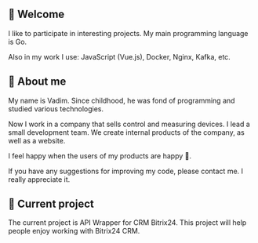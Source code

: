 ## :wave: Welcome
I like to participate in interesting projects. My main programming language is Go. 

Also in my work I use: JavaScript (Vue.js), Docker, Nginx, Kafka, etc.

## :boy: About me
My name is Vadim. Since childhood, he was fond of programming and studied various technologies.

Now I work in a company that sells control and measuring devices. I lead a small development team. We create internal products of the company, as well as a website.

I feel happy when the users of my products are happy :raised_hands:.

If you have any suggestions for improving my code, please contact me. I really appreciate it.
## :blue_book: Current project
The current project is API Wrapper for CRM Bitrix24. This project will help people enjoy working with Bitrix24 CRM.
